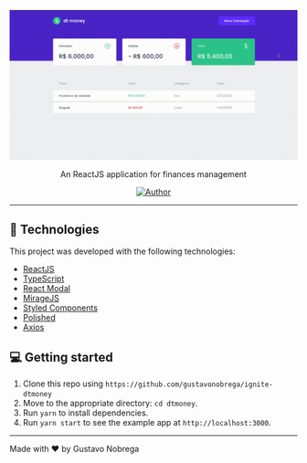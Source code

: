 
<p align="center">
  <img src="src/assets/dtmoney.gif">
</p>

<p align="center">An ReactJS application for finances management</p>

<p align="center">
   <a href="https://github.com/gustavonobrega">
    <img src="https://img.shields.io/badge/author-gustavonobrega-blueviolet" alt="Author">
   </a>
</p>

<hr />

## 🚀 Technologies

This project was developed with the following technologies:

- [ReactJS](https://reactjs.org/)
- [TypeScript](https://www.typescriptlang.org/)
- [React Modal](https://github.com/reactjs/react-modal)
- [MirageJS](https://miragejs.com/)
- [Styled Components](https://styled-components.com/)
- [Polished](https://github.com/styled-components/polished)
- [Axios](https://github.com/axios/axios)



## 💻  Getting started

1. Clone this repo using `https://github.com/gustavonobrega/ignite-dtmoney`
2. Move to the appropriate directory: `cd dtmoney`.<br />
3. Run `yarn` to install dependencies.<br />
4. Run `yarn start` to see the example app at `http://localhost:3000`.

---

Made with ♥ by Gustavo Nobrega